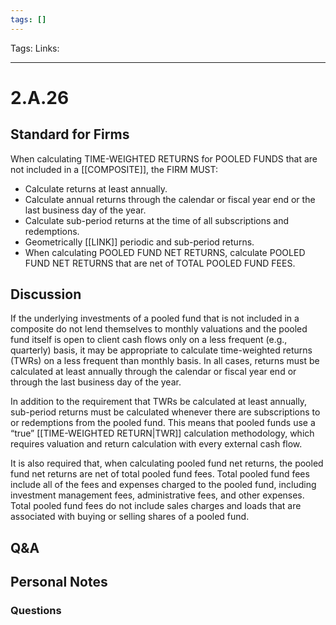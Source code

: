 ```yaml
---
tags: []
---
```

Tags: 
Links: 
___
# 2.A.26
## Standard for Firms
When calculating TIME-WEIGHTED RETURNS for POOLED FUNDS that are not included in a [[COMPOSITE]], the FIRM MUST:
- Calculate returns at least annually.
- Calculate annual returns through the calendar or fiscal year end or the last business day of the year.
- Calculate sub-period returns at the time of all subscriptions and redemptions.
- Geometrically [[LINK]] periodic and sub-period returns.
- When calculating POOLED FUND NET RETURNS, calculate POOLED FUND NET RETURNS that are net of TOTAL POOLED FUND FEES.
## Discussion
If the underlying investments of a pooled fund that is not included in a composite do not lend themselves to monthly valuations and the pooled fund itself is open to client cash flows only on a less frequent (e.g., quarterly) basis, it may be appropriate to calculate time-weighted returns (TWRs) on a less frequent than monthly basis. In all cases, returns must be calculated at least annually through the calendar or fiscal year end or through the last business day of the year.

In addition to the requirement that TWRs be calculated at least annually, sub-period returns must be calculated whenever there are subscriptions to or redemptions from the pooled fund. This means that pooled funds use a “true” [[TIME-WEIGHTED RETURN|TWR]] calculation methodology, which requires valuation and return calculation with every external cash flow. 

It is also required that, when calculating pooled fund net returns, the pooled fund net returns are net of total pooled fund fees. Total pooled fund fees include all of the fees and expenses charged to the pooled fund, including investment management fees, administrative fees, and other expenses. Total pooled fund fees do not include sales charges and loads that are associated with buying or selling shares of a pooled fund.
## Q&A

## Personal Notes

### Questions